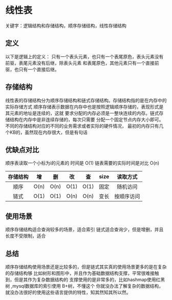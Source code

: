 # 线性表
关键字：逻辑结构和存储结构，顺序存储结构，线性存储结构
## 定义
以下是逻辑上的定义：
只有一个表头元素，也只有一个表尾原色，表头元素没有前驱，表尾元素没有后继，除表头元素
和表尾原色，其他元素只有一个直接前驱，也只有一个直接后继。
## 存储结构
线性表的存储结构分为顺序存储结构和链式存储结构。存储结构指的是在内存中的实际存储方式
顺序存储表示数据在内存中也是按照逻辑顺序存储的，表现形式是其元素的地址是连续的，这就
要求分配的内存必须是一整块连续的内存。链式存储结构在内存中是非连续存储的，每次只需要
分配一个固定节点内存大小即可。不同的存储结构对应的不同的业务需求或者实际的硬件情况，
最初的内存只有几个KB的，虽然现在内存很大，但是有句话
## 优缺点对比
顺序表读取一个小标为i的元素的 时间是 O(1)
链表需要的实际时间是对比 O(n)

|存储结构| 增 | 删 | 改 | 查 | size| 读取方式|
|:------:|:---:|:---:|:---:|:---:|:---:|:-------:|
|顺序    |O(n)|O(n)|O(1)|O(1)|固定| 随机访问|
|链式   |O(1)|O(1)|O(n)|O(n)|变长| 按顺序访问|
## 使用场景
顺序存储结构适合查询较多的场景，适合索引
链式适合查询少，但是增删，并且长度不受限制，适合
## 总结
顺序存储结构使用场景还是比较多的，但是链式其实真的使用场景更多的是在复杂的存储结构够
比如树形和图形中，并且作为基础数据结构支撑，平常很难接触到，但是其作为复杂数据结构的
支撑使用的是非常多的，比如hashmap使用红黑树 ,mysql数据库的索引使用 B+树，不懂这个
你就没办法了解复杂的数据结构，就没办法很好的使用这些语言提供的特性，知其然知其所以然。
